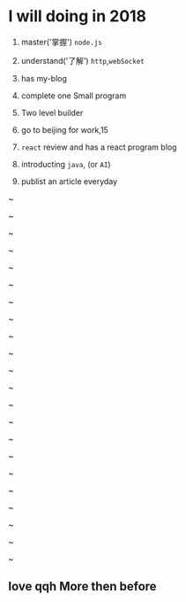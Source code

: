 # I will doing in 2018

1. master('掌握') `node.js`

2. understand('了解') `http`,`webSocket`

3. has my-blog

4. complete one Small program

5. Two level builder

6. go to beijing for work,15

7. `react` review and has a react program blog

8. introducting `java`, (or `AI`)

9. publist an article everyday

~

~

~

~

~

~

~

~

~

~

~

~

~

~

~

~

~

~

~

~

~

~

## love qqh More then before

















